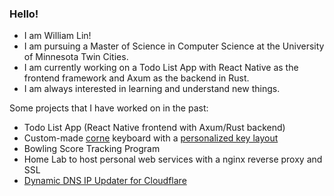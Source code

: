 ### Hello!

- I am William Lin!
- I am pursuing a Master of Science in Computer Science at the University of Minnesota Twin Cities.
- I am currently working on a Todo List App with React Native as the frontend framework and Axum as the backend in Rust.
- I am always interested in learning and understand new things.

Some projects that I have worked on in the past:
- Todo List App (React Native frontend with Axum/Rust backend)
- Custom-made [corne](https://github.com/foostan/crkbd) keyboard with a [personalized key layout](https://github.com/2025linw/zmk-config/blob/main/config/corne.keymap)
- Bowling Score Tracking Program
- Home Lab to host personal web services with a nginx reverse proxy and SSL
- [Dynamic DNS IP Updater for Cloudflare](https://github.com/2025linw/cloudflare-dns-updater)

<!--
**will-lin2021/will-lin2021** is a ✨ _special_ ✨ repository because its `README.md` (this file) appears on your GitHub profile.

Here are some ideas to get you started:

- 🔭 I’m currently working on ...
- 🌱 I’m currently learning ...
- 👯 I’m looking to collaborate on ...
- 🤔 I’m looking for help with ...
- 💬 Ask me about ...
- 📫 How to reach me: ...
- 😄 Pronouns: ...
- ⚡ Fun fact: ...
-->
